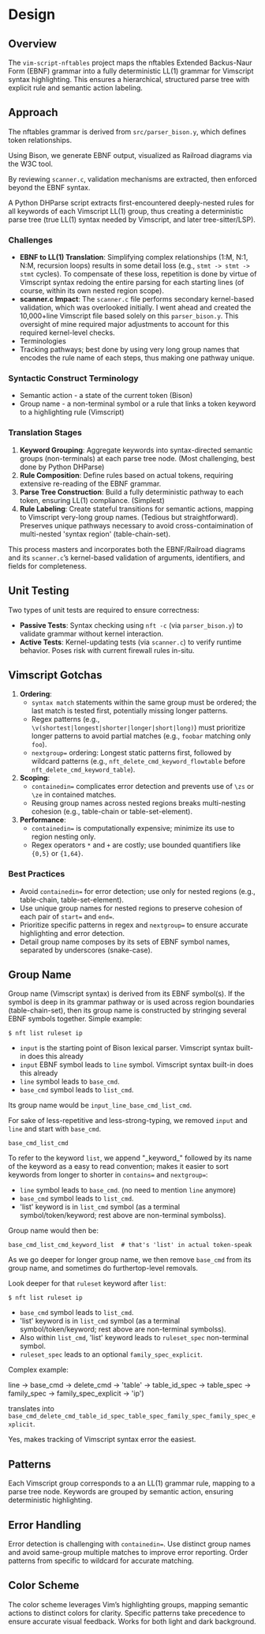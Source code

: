 # Design

## Overview
The `vim-script-nftables` project maps the nftables Extended Backus-Naur Form (EBNF) grammar into a fully deterministic LL(1) grammar for Vimscript syntax highlighting. This ensures a hierarchical, structured parse tree with explicit rule and semantic action labeling.

## Approach
The nftables grammar is derived from `src/parser_bison.y`, which defines token relationships. 

Using Bison, we generate EBNF output, visualized as Railroad diagrams via the W3C tool. 

By reviewing `scanner.c`, validation mechanisms are extracted, then enforced beyond the EBNF syntax.

A Python DHParse script extracts first-encountered deeply-nested rules for all keywords of each Vimscript LL(1) group, thus creating a deterministic parse tree (true LL(1) syntax needed by Vimscript, and later tree-sitter/LSP).

### Challenges
- **EBNF to LL(1) Translation**: Simplifying complex relationships (1:M, N:1, N:M, recursion loops) results in some detail loss (e.g., `stmt -> stmt -> stmt` cycles).  To compensate of these loss, repetition is done by virtue of Vimscript syntax redoing the entire parsing for each starting lines (of course, within its own nested region scope).
- **scanner.c Impact**: The `scanner.c` file performs secondary kernel-based validation, which was overlooked initially. I went ahead and created the 10,000+line Vimscript file based solely on this `parser_bison.y`. This oversight of mine required major adjustments to account for this required kernel-level checks.
- Terminologies
- Tracking pathways; best done by using very long group names that encodes the rule name of each steps, thus making one pathway unique.

### Syntactic Construct Terminology

- Semantic action - a state of the current token (Bison)
- Group name - a non-terminal symbol or a rule that links a token keyword to a highlighting rule (Vimscript)


### Translation Stages
1. **Keyword Grouping**: Aggregate keywords into syntax-directed semantic groups (non-terminals) at each parse tree node. (Most challenging, best done by Python DHParse)
2. **Rule Composition**: Define rules based on actual tokens, requiring extensive re-reading of the EBNF grammar.
3. **Parse Tree Construction**: Build a fully deterministic pathway to each token, ensuring LL(1) compliance. (Simplest)
4. **Rule Labeling**: Create stateful transitions for semantic actions, mapping to Vimscript very-long group names. (Tedious but straightforward).  Preserves unique pathways necessary to avoid cross-contaimination of multi-nested 'syntax region' (table-chain-set).

This process masters and incorporates both the EBNF/Railroad diagrams and its `scanner.c`’s kernel-based validation of arguments, identifiers, and fields for completeness.

## Unit Testing
Two types of unit tests are required to ensure correctness:
- **Passive Tests**: Syntax checking using `nft -c` (via `parser_bison.y`) to validate grammar without kernel interaction.
- **Active Tests**: Kernel-updating tests (via `scanner.c`) to verify runtime behavior.  Poses risk with current firewall rules in-situ.

## Vimscript Gotchas
1. **Ordering**:
   - `syntax match` statements within the same group must be ordered; the last match is tested first, potentially missing longer patterns.
   - Regex patterns (e.g., `\v(shortest|longest|shorter|longer|short|long)`) must prioritize longer patterns to avoid partial matches (e.g., `foobar` matching only `foo`).
   - `nextgroup=` ordering: Longest static patterns first, followed by wildcard patterns (e.g., `nft_delete_cmd_keyword_flowtable` before `nft_delete_cmd_keyword_table`).
2. **Scoping**:
   - `containedin=` complicates error detection and prevents use of `\zs` or `\ze` in contained matches.
   - Reusing group names across nested regions breaks multi-nesting cohesion (e.g., table-chain or table-set-element).
3. **Performance**:
   - `containedin=` is computationally expensive; minimize its use to region nesting only.
   - Regex operators `*` and `+` are costly; use bounded quantifiers like `{0,5}` or `{1,64}`.

### Best Practices
- Avoid `containedin=` for error detection; use only for nested regions (e.g., table-chain, table-set-element).
- Use unique group names for nested regions to preserve cohesion of each pair of  `start=` and `end=`.
- Prioritize specific patterns in regex and `nextgroup=` to ensure accurate highlighting and error detection.
- Detail group name composes by its sets of EBNF symbol names, separated by underscores (snake-case).

## Group Name

Group name (Vimscript syntax) is derived from its EBNF symbol(s).  If the symbol is deep in its grammar pathway or is used across region boundaries (table-chain-set), then its group name is constructed by stringing several EBNF symbols together. Simple example:

    $ nft list ruleset ip

* `input` is the starting point of Bison lexical parser.  Vimscript syntax built-in does this already
* `input` EBNF symbol leads to `line` symbol.  Vimscript syntax built-in does this already
* `line` symbol leads to `base_cmd`.
* `base_cmd` symbol leads to `list_cmd`.

Its group name would be `input_line_base_cmd_list_cmd`.

For sake of less-repetitive and less-strong-typing, we removed `input` and `line` and start with `base_cmd`.

    base_cmd_list_cmd

To refer to the keyword `list`, we append "\_keyword\_" followed by its name of the keyword as a easy to read convention; makes it easier to sort keywords from longer to shorter in `contains=` and `nextgroup=`:

* `line` symbol leads to `base_cmd`.  (no need to mention `line` anymore)
* `base_cmd` symbol leads to `list_cmd`.
* 'list' keyword is in `list_cmd` symbol (as a terminal symbol/token/keyword; rest above are non-terminal symbolss).

Group name would then be:

    base_cmd_list_cmd_keyword_list  # that's 'list' in actual token-speak

As we go deeper for longer group name, we then remove `base_cmd` from its group name, and sometimes do furthertop-level removals.

Look deeper for that `ruleset` keyword after `list`:

    $ nft list ruleset ip

* `base_cmd` symbol leads to `list_cmd`.
* 'list' keyword is in `list_cmd` symbol (as a terminal symbol/token/keyword; rest above are non-terminal symbolss).
* Also within `list_cmd`, 'list' keyword leads to `ruleset_spec` non-terminal symbol.
* `ruleset_spec` leads to an optional `family_spec_explicit`.

Complex example:

 line -> base\_cmd -> delete\_cmd -> 'table' -> table\_id\_spec -> table\_spec -> family\_spec -> family\_spec\_explicit -> 'ip')

translates into `base_cmd_delete_cmd_table_id_spec_table_spec_family_spec_family_spec_explicit`.

Yes, makes tracking of Vimscript syntax error the easiest.

## Patterns
Each Vimscript group corresponds to a an LL(1) grammar rule, mapping to a parse tree node. Keywords are grouped by semantic action, ensuring deterministic highlighting.

## Error Handling
Error detection is challenging with `containedin=`. Use distinct group names and avoid same-group multiple matches to improve error reporting. Order patterns from specific to wildcard for accurate matching.

## Color Scheme
The color scheme leverages Vim’s highlighting groups, mapping semantic actions to distinct colors for clarity. Specific patterns take precedence to ensure accurate visual feedback.  Works for both light and dark background.

